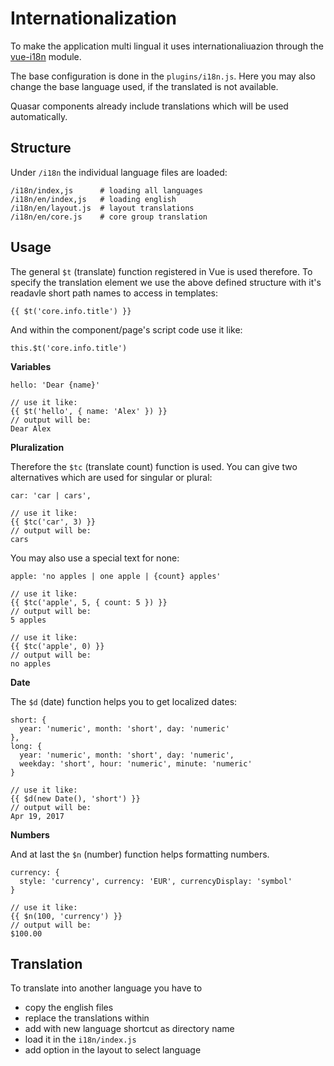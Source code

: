 # Internationalization

To make the application multi lingual it uses internationaliuazion through the [vue-i18n](http://kazupon.github.io/vue-i18n/en/) module.

The base configuration is done in the `plugins/i18n.js`. Here you may also change the base language used, if the translated is not available.

Quasar components already include translations which will be used automatically.

## Structure

Under `/i18n` the individual language files are loaded:

    /i18n/index,js      # loading all languages
    /i18n/en/index,js   # loading english
    /i18n/en/layout.js  # layout translations
    /i18n/en/core.js    # core group translation

## Usage

The general `$t` (translate) function registered in Vue is used therefore.
To specify the translation element we use the above defined structure with it's readavle short path names to access in templates:

    {{ $t('core.info.title') }}

And within the component/page's script code use it like:

    this.$t('core.info.title')

__Variables__

    hello: 'Dear {name}'
    
    // use it like:
    {{ $t('hello', { name: 'Alex' }) }}
    // output will be:
    Dear Alex

__Pluralization__


Therefore the `$tc` (translate count) function is used.
You can give two alternatives which are used for singular or plural:

    car: 'car | cars',
    
    // use it like:
    {{ $tc('car', 3) }}
    // output will be:
    cars

You may also use a special text for none:

    apple: 'no apples | one apple | {count} apples'
    
    // use it like:
    {{ $tc('apple', 5, { count: 5 }) }}
    // output will be:
    5 apples

    // use it like:
    {{ $tc('apple', 0) }}
    // output will be:
    no apples

__Date__

The `$d` (date) function helps you to get localized dates:

    short: {
      year: 'numeric', month: 'short', day: 'numeric'
    },
    long: {
      year: 'numeric', month: 'short', day: 'numeric',
      weekday: 'short', hour: 'numeric', minute: 'numeric'
    }

    // use it like:
    {{ $d(new Date(), 'short') }}
    // output will be:
    Apr 19, 2017

__Numbers__

And at last the `$n` (number) function helps formatting numbers.

    currency: {
      style: 'currency', currency: 'EUR', currencyDisplay: 'symbol'
    }

    // use it like:
    {{ $n(100, 'currency') }}
    // output will be:
    $100.00

## Translation

To translate into another language you have to
- copy the english files
- replace the translations within
- add with new language shortcut as directory name
- load it in the `i18n/index.js`
- add option in the layout to select language
